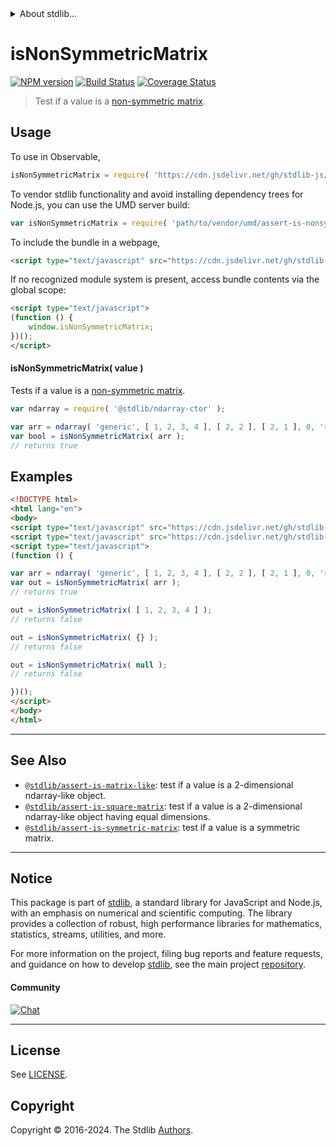 <!--

@license Apache-2.0

Copyright (c) 2018 The Stdlib Authors.

Licensed under the Apache License, Version 2.0 (the "License");
you may not use this file except in compliance with the License.
You may obtain a copy of the License at

   http://www.apache.org/licenses/LICENSE-2.0

Unless required by applicable law or agreed to in writing, software
distributed under the License is distributed on an "AS IS" BASIS,
WITHOUT WARRANTIES OR CONDITIONS OF ANY KIND, either express or implied.
See the License for the specific language governing permissions and
limitations under the License.

-->


<details>
  <summary>
    About stdlib...
  </summary>
  <p>We believe in a future in which the web is a preferred environment for numerical computation. To help realize this future, we've built stdlib. stdlib is a standard library, with an emphasis on numerical and scientific computation, written in JavaScript (and C) for execution in browsers and in Node.js.</p>
  <p>The library is fully decomposable, being architected in such a way that you can swap out and mix and match APIs and functionality to cater to your exact preferences and use cases.</p>
  <p>When you use stdlib, you can be absolutely certain that you are using the most thorough, rigorous, well-written, studied, documented, tested, measured, and high-quality code out there.</p>
  <p>To join us in bringing numerical computing to the web, get started by checking us out on <a href="https://github.com/stdlib-js/stdlib">GitHub</a>, and please consider <a href="https://opencollective.com/stdlib">financially supporting stdlib</a>. We greatly appreciate your continued support!</p>
</details>

# isNonSymmetricMatrix

[![NPM version][npm-image]][npm-url] [![Build Status][test-image]][test-url] [![Coverage Status][coverage-image]][coverage-url] <!-- [![dependencies][dependencies-image]][dependencies-url] -->

> Test if a value is a [non-symmetric matrix][symmetric-matrix].



<section class="usage">

## Usage

To use in Observable,

```javascript
isNonSymmetricMatrix = require( 'https://cdn.jsdelivr.net/gh/stdlib-js/assert-is-nonsymmetric-matrix@umd/browser.js' )
```

To vendor stdlib functionality and avoid installing dependency trees for Node.js, you can use the UMD server build:

```javascript
var isNonSymmetricMatrix = require( 'path/to/vendor/umd/assert-is-nonsymmetric-matrix/index.js' )
```

To include the bundle in a webpage,

```html
<script type="text/javascript" src="https://cdn.jsdelivr.net/gh/stdlib-js/assert-is-nonsymmetric-matrix@umd/browser.js"></script>
```

If no recognized module system is present, access bundle contents via the global scope:

```html
<script type="text/javascript">
(function () {
    window.isNonSymmetricMatrix;
})();
</script>
```

#### isNonSymmetricMatrix( value )

Tests if a value is a [non-symmetric matrix][symmetric-matrix].

```javascript
var ndarray = require( '@stdlib/ndarray-ctor' );

var arr = ndarray( 'generic', [ 1, 2, 3, 4 ], [ 2, 2 ], [ 2, 1 ], 0, 'row-major' );
var bool = isNonSymmetricMatrix( arr );
// returns true
```

</section>

<!-- /.usage -->

<section class="examples">

## Examples

<!-- eslint no-undef: "error" -->

```html
<!DOCTYPE html>
<html lang="en">
<body>
<script type="text/javascript" src="https://cdn.jsdelivr.net/gh/stdlib-js/ndarray-ctor@umd/browser.js"></script>
<script type="text/javascript" src="https://cdn.jsdelivr.net/gh/stdlib-js/assert-is-nonsymmetric-matrix@umd/browser.js"></script>
<script type="text/javascript">
(function () {

var arr = ndarray( 'generic', [ 1, 2, 3, 4 ], [ 2, 2 ], [ 2, 1 ], 0, 'row-major' );
var out = isNonSymmetricMatrix( arr );
// returns true

out = isNonSymmetricMatrix( [ 1, 2, 3, 4 ] );
// returns false

out = isNonSymmetricMatrix( {} );
// returns false

out = isNonSymmetricMatrix( null );
// returns false

})();
</script>
</body>
</html>
```

</section>

<!-- /.examples -->

<!-- Section for related `stdlib` packages. Do not manually edit this section, as it is automatically populated. -->

<section class="related">

* * *

## See Also

-   <span class="package-name">[`@stdlib/assert-is-matrix-like`][@stdlib/assert/is-matrix-like]</span><span class="delimiter">: </span><span class="description">test if a value is a 2-dimensional ndarray-like object.</span>
-   <span class="package-name">[`@stdlib/assert-is-square-matrix`][@stdlib/assert/is-square-matrix]</span><span class="delimiter">: </span><span class="description">test if a value is a 2-dimensional ndarray-like object having equal dimensions.</span>
-   <span class="package-name">[`@stdlib/assert-is-symmetric-matrix`][@stdlib/assert/is-symmetric-matrix]</span><span class="delimiter">: </span><span class="description">test if a value is a symmetric matrix.</span>

</section>

<!-- /.related -->

<!-- Section for all links. Make sure to keep an empty line after the `section` element and another before the `/section` close. -->


<section class="main-repo" >

* * *

## Notice

This package is part of [stdlib][stdlib], a standard library for JavaScript and Node.js, with an emphasis on numerical and scientific computing. The library provides a collection of robust, high performance libraries for mathematics, statistics, streams, utilities, and more.

For more information on the project, filing bug reports and feature requests, and guidance on how to develop [stdlib][stdlib], see the main project [repository][stdlib].

#### Community

[![Chat][chat-image]][chat-url]

---

## License

See [LICENSE][stdlib-license].


## Copyright

Copyright &copy; 2016-2024. The Stdlib [Authors][stdlib-authors].

</section>

<!-- /.stdlib -->

<!-- Section for all links. Make sure to keep an empty line after the `section` element and another before the `/section` close. -->

<section class="links">

[npm-image]: http://img.shields.io/npm/v/@stdlib/assert-is-nonsymmetric-matrix.svg
[npm-url]: https://npmjs.org/package/@stdlib/assert-is-nonsymmetric-matrix

[test-image]: https://github.com/stdlib-js/assert-is-nonsymmetric-matrix/actions/workflows/test.yml/badge.svg?branch=v0.2.2
[test-url]: https://github.com/stdlib-js/assert-is-nonsymmetric-matrix/actions/workflows/test.yml?query=branch:v0.2.2

[coverage-image]: https://img.shields.io/codecov/c/github/stdlib-js/assert-is-nonsymmetric-matrix/main.svg
[coverage-url]: https://codecov.io/github/stdlib-js/assert-is-nonsymmetric-matrix?branch=main

<!--

[dependencies-image]: https://img.shields.io/david/stdlib-js/assert-is-nonsymmetric-matrix.svg
[dependencies-url]: https://david-dm.org/stdlib-js/assert-is-nonsymmetric-matrix/main

-->

[chat-image]: https://img.shields.io/gitter/room/stdlib-js/stdlib.svg
[chat-url]: https://app.gitter.im/#/room/#stdlib-js_stdlib:gitter.im

[stdlib]: https://github.com/stdlib-js/stdlib

[stdlib-authors]: https://github.com/stdlib-js/stdlib/graphs/contributors

[umd]: https://github.com/umdjs/umd
[es-module]: https://developer.mozilla.org/en-US/docs/Web/JavaScript/Guide/Modules

[deno-url]: https://github.com/stdlib-js/assert-is-nonsymmetric-matrix/tree/deno
[deno-readme]: https://github.com/stdlib-js/assert-is-nonsymmetric-matrix/blob/deno/README.md
[umd-url]: https://github.com/stdlib-js/assert-is-nonsymmetric-matrix/tree/umd
[umd-readme]: https://github.com/stdlib-js/assert-is-nonsymmetric-matrix/blob/umd/README.md
[esm-url]: https://github.com/stdlib-js/assert-is-nonsymmetric-matrix/tree/esm
[esm-readme]: https://github.com/stdlib-js/assert-is-nonsymmetric-matrix/blob/esm/README.md
[branches-url]: https://github.com/stdlib-js/assert-is-nonsymmetric-matrix/blob/main/branches.md

[stdlib-license]: https://raw.githubusercontent.com/stdlib-js/assert-is-nonsymmetric-matrix/main/LICENSE

[symmetric-matrix]: https://en.wikipedia.org/wiki/Symmetric_matrix

<!-- <related-links> -->

[@stdlib/assert/is-matrix-like]: https://github.com/stdlib-js/assert-is-matrix-like/tree/umd

[@stdlib/assert/is-square-matrix]: https://github.com/stdlib-js/assert-is-square-matrix/tree/umd

[@stdlib/assert/is-symmetric-matrix]: https://github.com/stdlib-js/assert-is-symmetric-matrix/tree/umd

<!-- </related-links> -->

</section>

<!-- /.links -->
